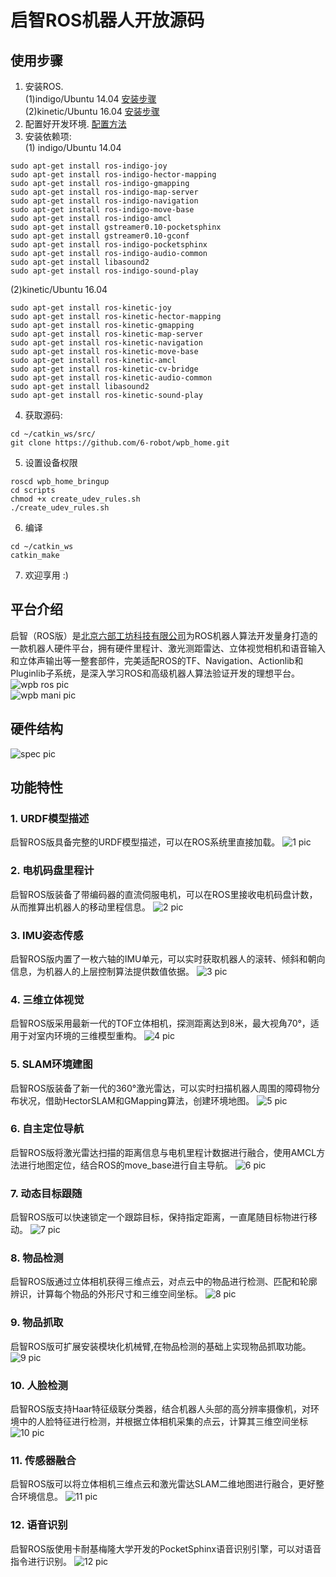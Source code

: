 # 启智ROS机器人开放源码

## 使用步骤

1. 安装ROS.  
(1)indigo/Ubuntu 14.04 [安装步骤](http://wiki.ros.org/indigo/Installation/Ubuntu)  
(2)kinetic/Ubuntu 16.04 [安装步骤](http://wiki.ros.org/kinetic/Installation/Ubuntu)
2. 配置好开发环境. [配置方法](http://wiki.ros.org/ROS/Tutorials/InstallingandConfiguringROSEnvironment)
3. 安装依赖项:  
(1) indigo/Ubuntu 14.04
```
sudo apt-get install ros-indigo-joy
sudo apt-get install ros-indigo-hector-mapping
sudo apt-get install ros-indigo-gmapping 
sudo apt-get install ros-indigo-map-server
sudo apt-get install ros-indigo-navigation
sudo apt-get install ros-indigo-move-base
sudo apt-get install ros-indigo-amcl
sudo apt-get install gstreamer0.10-pocketsphinx
sudo apt-get install gstreamer0.10-gconf
sudo apt-get install ros-indigo-pocketsphinx
sudo apt-get install ros-indigo-audio-common
sudo apt-get install libasound2
sudo apt-get install ros-indigo-sound-play
```
  (2)kinetic/Ubuntu 16.04
```
sudo apt-get install ros-kinetic-joy
sudo apt-get install ros-kinetic-hector-mapping
sudo apt-get install ros-kinetic-gmapping
sudo apt-get install ros-kinetic-map-server
sudo apt-get install ros-kinetic-navigation
sudo apt-get install ros-kinetic-move-base
sudo apt-get install ros-kinetic-amcl
sudo apt-get install ros-kinetic-cv-bridge
sudo apt-get install ros-kinetic-audio-common
sudo apt-get install libasound2
sudo apt-get install ros-kinetic-sound-play
```
4. 获取源码:
```
cd ~/catkin_ws/src/
git clone https://github.com/6-robot/wpb_home.git
```
5. 设置设备权限
```
roscd wpb_home_bringup
cd scripts
chmod +x create_udev_rules.sh
./create_udev_rules.sh 
```
6. 编译
```
cd ~/catkin_ws
catkin_make
```
7. 欢迎享用 :)

## 平台介绍
启智（ROS版）是[北京六部工坊科技有限公司](http://www.6-robot.com)为ROS机器人算法开发量身打造的一款机器人硬件平台，拥有硬件里程计、激光测距雷达、立体视觉相机和语音输入和立体声输出等一整套部件，完美适配ROS的TF、Navigation、Actionlib和Pluginlib子系统，是深入学习ROS和高级机器人算法验证开发的理想平台。
![wpb ros pic](./media/wpb_ros.jpg)  
![wpb mani pic](./media/wpb_ros_mani.png)


## 硬件结构
![spec pic](./media/wpb_ros_spec.jpg)


## 功能特性

### 1. URDF模型描述
启智ROS版具备完整的URDF模型描述，可以在ROS系统里直接加载。
![1 pic](./media/mani_urdf.png)

### 2. 电机码盘里程计
启智ROS版装备了带编码器的直流伺服电机，可以在ROS里接收电机码盘计数，从而推算出机器人的移动里程信息。
![2 pic](./media/odom.png)

### 3. IMU姿态传感
启智ROS版内置了一枚六轴的IMU单元，可以实时获取机器人的滚转、倾斜和朝向信息，为机器人的上层控制算法提供数值依据。
![3 pic](./media/imu.png)

### 4. 三维立体视觉
启智ROS版采用最新一代的TOF立体相机，探测距离达到8米，最大视角70°，适用于对室内环境的三维模型重构。
![4 pic](./media/3d_vision.png)

### 5. SLAM环境建图
启智ROS版装备了新一代的360°激光雷达，可以实时扫描机器人周围的障碍物分布状况，借助HectorSLAM和GMapping算法，创建环境地图。
![5 pic](./media/slam.png)

### 6. 自主定位导航
启智ROS版将激光雷达扫描的距离信息与电机里程计数据进行融合，使用AMCL方法进行地图定位，结合ROS的move_base进行自主导航。
![6 pic](./media/navigation.png)

### 7. 动态目标跟随
启智ROS版可以快速锁定一个跟踪目标，保持指定距离，一直尾随目标物进行移动。
![7 pic](./media/following.png)

### 8. 物品检测
启智ROS版通过立体相机获得三维点云，对点云中的物品进行检测、匹配和轮廓辨识，计算每个物品的外形尺寸和三维空间坐标。
![8 pic](./media/object_detect.png)

### 9. 物品抓取
启智ROS版可扩展安装模块化机械臂,在物品检测的基础上实现物品抓取功能。
![9 pic](./media/mani_grab.png)

### 10. 人脸检测
启智ROS版支持Haar特征级联分类器，结合机器人头部的高分辨率摄像机，对环境中的人脸特征进行检测，并根据立体相机采集的点云，计算其三维空间坐标
![10 pic](./media/face_detect.png)

### 11. 传感器融合
启智ROS版可以将立体相机三维点云和激光雷达SLAM二维地图进行融合，更好整合环境信息。
![11 pic](./media/map.png)

### 12. 语音识别
启智ROS版使用卡耐基梅隆大学开发的PocketSphinx语音识别引擎，可以对语音指令进行识别。
![12 pic](./media/sr.png)

